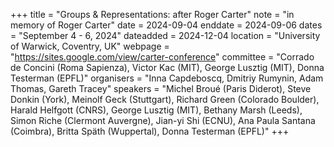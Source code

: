 +++
title = "Groups & Representations: after Roger Carter"
note = "in memory of Roger Carter"
date = 2024-09-04
enddate = 2024-09-06
dates = "September 4 - 6, 2024"
dateadded = 2024-12-04
location = "University of Warwick, Coventry, UK"
webpage = "https://sites.google.com/view/carter-conference"
committee = "Corrado de Concini (Roma Sapienza), Victor Kac (MIT), George Lusztig (MIT), Donna Testerman (EPFL)"
organisers = "Inna Capdeboscq, Dmitriy Rumynin, Adam Thomas, Gareth Tracey"
speakers = "Michel Broué (Paris Diderot), Steve Donkin (York), Meinolf Geck (Stuttgart), Richard Green (Colorado Boulder), Harald Helfgott (CNRS), George Lusztig (MIT), Bethany Marsh (Leeds), Simon Riche (Clermont Auvergne), Jian-yi Shi (ECNU), Ana Paula Santana (Coimbra), Britta Späth (Wuppertal), Donna Testerman (EPFL)"
+++
